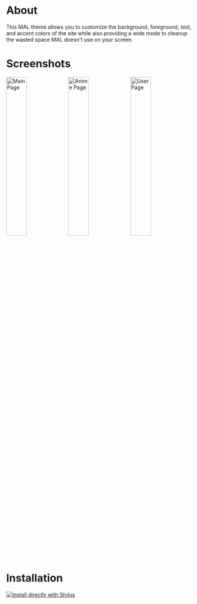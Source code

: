 # About

This MAL theme allows you to customize the background, foreground, text, and accent colors of the site while also providing a wide mode to cleanup the wasted space MAL doesn't use on your screen.

# Screenshots

<a href="https://i.postimg.cc/FzwhRdkZ/myanimelist-net.png"><img alt="Main Page" src="https://i.postimg.cc/FzwhRdkZ/myanimelist-net.png" width=33%></a><a href="https://i.postimg.cc/Prkw2PRZ/myanimelist-net-anime-52991-Sousou-no-Frieren.png"><img alt="Anime Page" src="https://i.postimg.cc/Prkw2PRZ/myanimelist-net-anime-52991-Sousou-no-Frieren.png" width=33%></a><a href="https://i.postimg.cc/Lsk7gqwT/myanimelist-net-profile-Leknaat.png"><img alt="User Page" src="https://i.postimg.cc/Lsk7gqwT/myanimelist-net-profile-Leknaat.png" width=33%></a>

# Installation

[![Install directly with Stylus](https://img.shields.io/badge/Install%20directly%20with-Stylus-00adad.svg)](https://github.com/jaxellis/Customizable-Themes/tree/main/themes/myanimelist.net/myanimelist.user.css)

